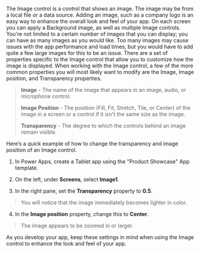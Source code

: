 The Image control is a control that shows an image. The image may be from a local file or a data source. Adding an image, such as a company logo is an easy way to enhance the overall look and feel of your app. On each screen you can apply a Background image, as well as multiple Image controls. You're not limited to a certain number of images that you can display; you can have as many images as you would like. Too many images may cause issues with the app performance and load times, but you would have to add quite a few large images for this to be an issue.
There are a set of properties specific to the Image control that allow you to customize how the image is displayed. When working with the Image control, a few of the more common properties you will most likely want to modify are the Image, Image position, and Transparency properties.

> **Image** - The name of the image that appears in an image, audio, or
> microphone control.
>
> **Image Position** - The position (Fill, Fit, Stretch, Tile, or
> Center) of the image in a screen or a control if it isn't the same
> size as the image.
>
> **Transparency** - The degree to which the controls behind an image remain
> visible.

Here’s a quick example of how to change the transparency and image position of an Image control.

1.  In Power Apps, create a Tablet app using the "Product Showcase" App
    template.

2.  On the left, under **Screens**, select **Image1**.

3.  In the right pane, set the **Transparency** property to **0.5**.

> You will notice that the image immediately becomes lighter in color.

4.  In the **Image position** property, change this to **Center**.

> The image appears to be zoomed in or larger.

As you develop your app, keep these settings in mind when using the
Image control to enhance the look and feel of your app. 
